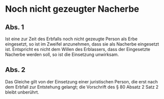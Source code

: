 # Noch nicht gezeugter Nacherbe



## Abs. 1

 Ist eine zur Zeit des Erbfalls noch nicht gezeugte Person als Erbe eingesetzt, so ist im Zweifel anzunehmen, dass sie als Nacherbe eingesetzt ist. Entspricht es nicht dem Willen des Erblassers, dass der Eingesetzte Nacherbe werden soll, so ist die Einsetzung unwirksam.

## Abs. 2

 Das Gleiche gilt von der Einsetzung einer juristischen Person, die erst nach dem Erbfall zur Entstehung gelangt; die Vorschrift des § 80 Absatz 2 Satz 2 bleibt unberührt. 

